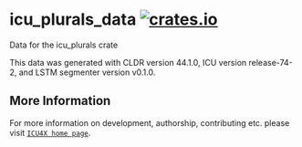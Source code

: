 # icu_plurals_data [![crates.io](https://img.shields.io/crates/v/icu_plurals_data)](https://crates.io/crates/icu_plurals_data)

<!-- cargo-rdme start -->

Data for the icu_plurals crate

This data was generated with CLDR version 44.1.0, ICU version release-74-2, and
LSTM segmenter version v0.1.0.

<!-- cargo-rdme end -->

## More Information

For more information on development, authorship, contributing etc. please visit [`ICU4X home page`](https://github.com/unicode-org/icu4x).
